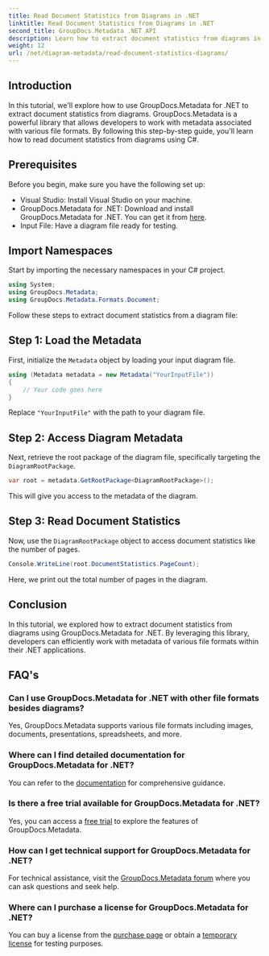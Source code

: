 ```yaml
---
title: Read Document Statistics from Diagrams in .NET
linktitle: Read Document Statistics from Diagrams in .NET
second_title: GroupDocs.Metadata .NET API
description: Learn how to extract document statistics from diagrams in .NET using GroupDocs.Metadata, a powerful metadata manipulation library.
weight: 12
url: /net/diagram-metadata/read-document-statistics-diagrams/
---
```

## Introduction
In this tutorial, we'll explore how to use GroupDocs.Metadata for .NET to extract document statistics from diagrams. GroupDocs.Metadata is a powerful library that allows developers to work with metadata associated with various file formats. By following this step-by-step guide, you'll learn how to read document statistics from diagrams using C#.
## Prerequisites
Before you begin, make sure you have the following set up:
- Visual Studio: Install Visual Studio on your machine.
- GroupDocs.Metadata for .NET: Download and install GroupDocs.Metadata for .NET. You can get it from [here](https://releases.groupdocs.com/metadata/net/).
- Input File: Have a diagram file ready for testing.

## Import Namespaces
Start by importing the necessary namespaces in your C# project.
```csharp
using System;
using GroupDocs.Metadata;
using GroupDocs.Metadata.Formats.Document;
```

Follow these steps to extract document statistics from a diagram file:
## Step 1: Load the Metadata
First, initialize the `Metadata` object by loading your input diagram file.
```csharp
using (Metadata metadata = new Metadata("YourInputFile"))
{
    // Your code goes here
}
```
Replace `"YourInputFile"` with the path to your diagram file.
## Step 2: Access Diagram Metadata
Next, retrieve the root package of the diagram file, specifically targeting the `DiagramRootPackage`.
```csharp
var root = metadata.GetRootPackage<DiagramRootPackage>();
```
This will give you access to the metadata of the diagram.
## Step 3: Read Document Statistics
Now, use the `DiagramRootPackage` object to access document statistics like the number of pages.
```csharp
Console.WriteLine(root.DocumentStatistics.PageCount);
```
Here, we print out the total number of pages in the diagram.

## Conclusion
In this tutorial, we explored how to extract document statistics from diagrams using GroupDocs.Metadata for .NET. By leveraging this library, developers can efficiently work with metadata of various file formats within their .NET applications.

## FAQ's
### Can I use GroupDocs.Metadata for .NET with other file formats besides diagrams?
Yes, GroupDocs.Metadata supports various file formats including images, documents, presentations, spreadsheets, and more.
### Where can I find detailed documentation for GroupDocs.Metadata for .NET?
You can refer to the [documentation](https://tutorials.groupdocs.com/metadata/net/) for comprehensive guidance.
### Is there a free trial available for GroupDocs.Metadata for .NET?
Yes, you can access a [free trial](https://releases.groupdocs.com/) to explore the features of GroupDocs.Metadata.
### How can I get technical support for GroupDocs.Metadata for .NET?
For technical assistance, visit the [GroupDocs.Metadata forum](https://forum.groupdocs.com/c/metadata/14) where you can ask questions and seek help.
### Where can I purchase a license for GroupDocs.Metadata for .NET?
You can buy a license from the [purchase page](https://purchase.groupdocs.com/buy) or obtain a [temporary license](https://purchase.groupdocs.com/temporary-license/) for testing purposes.
